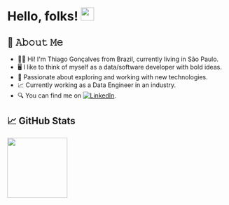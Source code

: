 # Hello, folks! <img src="https://raw.githubusercontent.com/MartinHeinz/MartinHeinz/master/wave.gif" width="30px" height="30px" />
## :book: 𝙰𝚋𝚘𝚞𝚝 𝙼𝚎
- 🙋‍♂️ Hi! I'm Thiago Gonçalves from Brazil, currently living in São Paulo.
- 🖥 I like to think of myself as a data/software developer with bold ideas.
- 🚀 Passionate about exploring and working with new technologies.
- 📈 Currently working as a Data Engineer in an industry.
- 🔍 You can find me on [![LinkedIn][3.2]][3].


[3.2]: [https://raw.githubusercontent.com/thpgoncalves/thpgoncalves/main/icons8-linkedin-48.png]
[3]: https://www.linkedin.com/in/thiago-pereira-goncalves/

## &#x1f4c8; GitHub Stats

<!-- wi*quL3fcV --><img height="137px" src="https://github-readme-stats.vercel.app/api/top-langs/?username=thpgoncalves&hide=html&hide_title=true&hide_border=true&layout=compact&langs_count=6&exclude_repo=comp426,Redventures-Movie-Quotes&text_color=000&icon_color=fff&bg_color=0,52fa5a,4dfcff,c64dff&theme=graywhite" />
